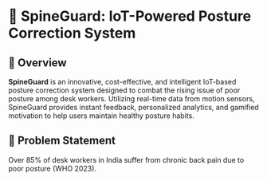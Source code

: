 # 🚀 SpineGuard: IoT-Powered Posture Correction System


## 🧠 Overview

**SpineGuard** is an innovative, cost-effective, and intelligent IoT-based posture correction system designed to combat the rising issue of poor posture among desk workers. Utilizing real-time data from motion sensors, SpineGuard provides instant feedback, personalized analytics, and gamified motivation to help users maintain healthy posture habits.



## 🚨 Problem Statement

Over 85% of desk workers in India suffer from chronic back pain due to poor posture (WHO 2023). 
